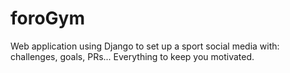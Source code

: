# foroGym
Web application using Django to set up a sport social media with: challenges, goals, PRs...
Everything to keep you motivated.
